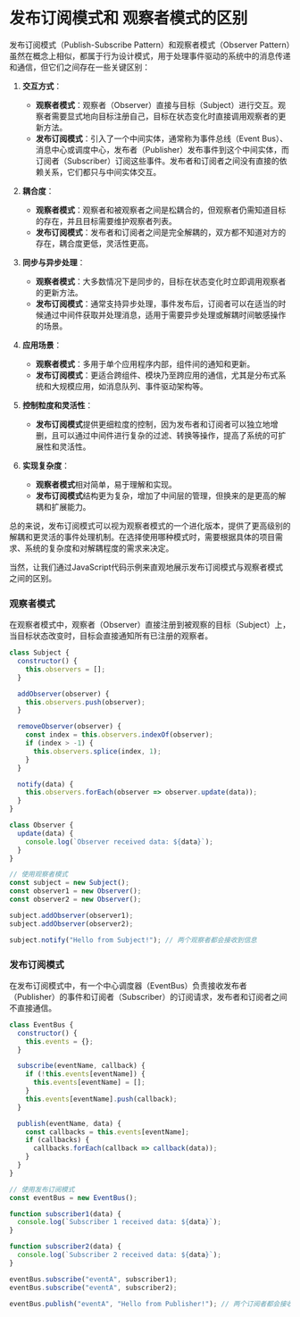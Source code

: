# 发布订阅模式和 观察者模式的区别

发布订阅模式（Publish-Subscribe Pattern）和观察者模式（Observer Pattern）虽然在概念上相似，都属于行为设计模式，用于处理事件驱动的系统中的消息传递和通信，但它们之间存在一些关键区别：

1. **交互方式**：
   - **观察者模式**：观察者（Observer）直接与目标（Subject）进行交互。观察者需要显式地向目标注册自己，目标在状态变化时直接调用观察者的更新方法。
   - **发布订阅模式**：引入了一个中间实体，通常称为事件总线（Event Bus）、消息中心或调度中心，发布者（Publisher）发布事件到这个中间实体，而订阅者（Subscriber）订阅这些事件。发布者和订阅者之间没有直接的依赖关系，它们都只与中间实体交互。

2. **耦合度**：
   - **观察者模式**：观察者和被观察者之间是松耦合的，但观察者仍需知道目标的存在，并且目标需要维护观察者列表。
   - **发布订阅模式**：发布者和订阅者之间是完全解耦的，双方都不知道对方的存在，耦合度更低，灵活性更高。

3. **同步与异步处理**：
   - **观察者模式**：大多数情况下是同步的，目标在状态变化时立即调用观察者的更新方法。
   - **发布订阅模式**：通常支持异步处理，事件发布后，订阅者可以在适当的时候通过中间件获取并处理消息，适用于需要异步处理或解耦时间敏感操作的场景。

4. **应用场景**：
   - **观察者模式**：多用于单个应用程序内部，组件间的通知和更新。
   - **发布订阅模式**：更适合跨组件、模块乃至跨应用的通信，尤其是分布式系统和大规模应用，如消息队列、事件驱动架构等。

5. **控制粒度和灵活性**：
   - **发布订阅模式**提供更细粒度的控制，因为发布者和订阅者可以独立地增删，且可以通过中间件进行复杂的过滤、转换等操作，提高了系统的可扩展性和灵活性。

6. **实现复杂度**：
   - **观察者模式**相对简单，易于理解和实现。
   - **发布订阅模式**结构更为复杂，增加了中间层的管理，但换来的是更高的解耦和扩展能力。

总的来说，发布订阅模式可以视为观察者模式的一个进化版本，提供了更高级别的解耦和更灵活的事件处理机制。在选择使用哪种模式时，需要根据具体的项目需求、系统的复杂度和对解耦程度的需求来决定。

当然，让我们通过JavaScript代码示例来直观地展示发布订阅模式与观察者模式之间的区别。

### 观察者模式

在观察者模式中，观察者（Observer）直接注册到被观察的目标（Subject）上，当目标状态改变时，目标会直接通知所有已注册的观察者。

```javascript
class Subject {
  constructor() {
    this.observers = [];
  }

  addObserver(observer) {
    this.observers.push(observer);
  }

  removeObserver(observer) {
    const index = this.observers.indexOf(observer);
    if (index > -1) {
      this.observers.splice(index, 1);
    }
  }

  notify(data) {
    this.observers.forEach(observer => observer.update(data));
  }
}

class Observer {
  update(data) {
    console.log(`Observer received data: ${data}`);
  }
}

// 使用观察者模式
const subject = new Subject();
const observer1 = new Observer();
const observer2 = new Observer();

subject.addObserver(observer1);
subject.addObserver(observer2);

subject.notify("Hello from Subject!"); // 两个观察者都会接收到信息
```

### 发布订阅模式

在发布订阅模式中，有一个中心调度器（EventBus）负责接收发布者（Publisher）的事件和订阅者（Subscriber）的订阅请求，发布者和订阅者之间不直接通信。

```javascript
class EventBus {
  constructor() {
    this.events = {};
  }

  subscribe(eventName, callback) {
    if (!this.events[eventName]) {
      this.events[eventName] = [];
    }
    this.events[eventName].push(callback);
  }

  publish(eventName, data) {
    const callbacks = this.events[eventName];
    if (callbacks) {
      callbacks.forEach(callback => callback(data));
    }
  }
}

// 使用发布订阅模式
const eventBus = new EventBus();

function subscriber1(data) {
  console.log(`Subscriber 1 received data: ${data}`);
}

function subscriber2(data) {
  console.log(`Subscriber 2 received data: ${data}`);
}

eventBus.subscribe("eventA", subscriber1);
eventBus.subscribe("eventA", subscriber2);

eventBus.publish("eventA", "Hello from Publisher!"); // 两个订阅者都会接收到信息
```
